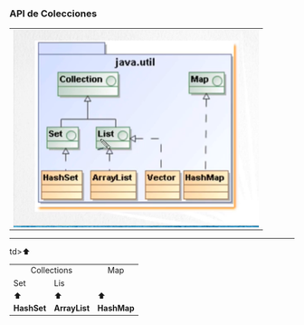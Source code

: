 ### API de Colecciones

<table align="center" >
  <tr>
    <td align="center" style="padding=0;width=50%;">
      <img align="center" style="padding=0;" src="../images/APIcollection.png" />
    </td>
  </tr>
</table>

---

<table align="center">
  <tr>
    <td colspan="2" align="center">Collections</td>
    <td colspan="2" align="center">Map</td>
  </tr>

  <tr>
    <td>Set</td>
    <td>Lis</td>
     td>⬆️</td>
  </tr>

  <tr>
    <td>⬆️</td>
    <td>⬆️</td>
    <td>⬆️</td>
  </tr>

  <tr>
    <td><strong>HashSet</strong></td>
    <td><strong>ArrayList</strong></td>
    <td><strong>HashMap</strong></td>
  </tr>
</table>


